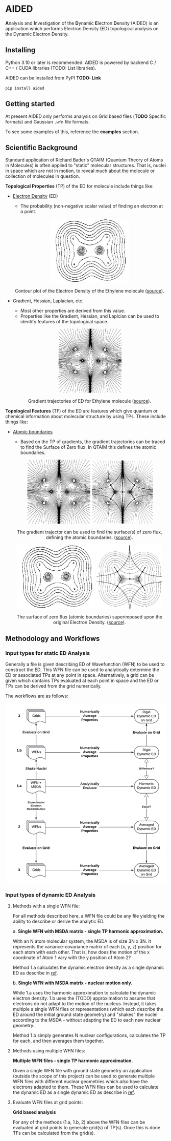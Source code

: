 # AIDED
**A**nalysis and **I**nvestigation of the **D**ynamic **E**lectron **D**ensity (AIDED) is an application which performs Electron Density (ED) topological analysis on the Dynamic Electron Density.

## Installing

Python 3.10 or later is recommended. AIDED is powered by backend C / C++ / CUDA libraries (TODO: List libraries).

AIDED can be installed from PyPI **TODO: Link**

`pip install aided`

## Getting started

At present AIDED only performs analysis on Grid based files (**TODO** Specific formats) and Gaussian `.wfn` file formats.

To see some examples of this, reference the **examples** section.

## Scientific Background

Standard application of Richard Bader's QTAIM (Quantum Theory of Atoms in Molecules) is often applied to "static" molecular structures. That is, nuclei in space which are not in motion, to reveal much about the molecule or collection of molecules in question.

**Topological Properties** (TP) of the ED for molecule include things like:

- [Electron Density](https://www.chemistry.mcmaster.ca/esam/Chapter_6/intro.html#Fig_6-2) (ED)
    - The probability (non-negative scalar value) of finding an electron at a point.

    <center>

    ![Electron density of Ethylene](./contrib/imgs/bader_ed.gif)

    Contour plot of the Electron Density of the Ethylene molecule ([source](https://www.chemistry.mcmaster.ca/aim/aim_1.html)).

    </center>

- Gradient, Hessian, Laplacian, etc.
    - Most other properties are derived from this value.
    - Properties like the Gradient, Hessian, and Laplcian can be used to identify features of the topological space.

    <center>

    ![Gradient traces of Ethylene](./contrib/imgs/bader_gradient.gif)

    Gradient trajectories of ED for Ethylene molecule ([source](https://www.chemistry.mcmaster.ca/aim/aim_1.html)).

    </center>

**Topological Features** (TF) of the ED are features which give quantum or chemical information about molecular structure by using TPs. These include things like:

- [Atomic boundaries](https://www.chemistry.mcmaster.ca/aim/aim_2.html)
    -  Based on the TP of gradients, the gradient trajectories can be traced to find the Surface of Zero flux. In QTAIM this defines the atomic boundaries.

    <center>

    ![Gradient traces of Ethylene](./contrib/imgs/bader_gradient.gif)
    ![SZF Gradient traces of Ethylene](./contrib/imgs/bader_szf_gradient.gif)

    The gradient trajector can be used to find the surface(s) of zero flux, defining the atomic boundaries. ([source](https://www.chemistry.mcmaster.ca/aim/aim_1.html)).

    ![Electron density of Ethylene](./contrib/imgs/bader_ed.gif)
    ![SZF electron density of Ethylene](./contrib/imgs/bader_szf_ed.gif)

    The surface of zero flux (atomic boundaries) superimposed upon the original Electron Density.  ([source](https://www.chemistry.mcmaster.ca/aim/aim_1.html)).


    </center>

## Methodology and Workflows

### Input types for static ED Analysis ###

Generally a file is given describing ED of Wavefunction (WFN) to be used to construct the ED. This WFN file can be used to analytically determine the ED or associated TPs at any point in space. Alternatively, a grid can be given which contains TPs evaluated at each point in space and the ED or TPs can be derived from the grid numerically.

The workflows are as follows:

![Workflows](./contrib/imgs/workflows/aided_workflows.png)

### Input types of dynamic ED Analysis ###

1. Methods with a single WFN file:

    For all methods described here, a WFN file could be any file yielding the ability to describe or derive the analytic ED.

   a. **Single WFN with MSDA matrix - single TP harmonic approximation.**

   With an N atom molecular system, the MSDA is of size 3N x 3N. It represents the variance-covariance matrix of each (x, y, z) position for each atom with each other. That is, how does the motion of the x coordinate of Atom 1 vary with the y position of Atom 2?

   Method 1.a calculates the dynamic electron density as a single dynamic ED as describe in [ref](TODO).

   b. **Single WFN with MSDA matrix - nuclear motion only.**

   While 1.a uses the harmonic approximation to calculate the dynamic electron density. 1.b uses the (TODO) approximation to assume that electrons do not adapt to the motion of the nucleus. Instead, it takes multiple a single WFN files or representations (which each describe the ED around the initial ground state geometry) and "shakes" the nuclei according to the MSDA - without adapting the ED to each new nuclear geometry.

   Method 1.b simply generates N nuclear configurations, calculates the TP for each, and then averages them together.

2. Methods using multiple WFN files:

    **Multiple WFN files - single TP harmonic approximation.**

    Given a single WFN file with ground state geometry an application (outside the scope of this project) can be used to generate multiple WFN files with different nuclear geometries which *also* have the electrons adapted to them. These WFN files can be used to calculate the dynamic ED as a single dynamic ED as describe in [ref](TODO).

3. Evaluate WFN files at grid points:

    **Grid based analysis**

    For any of the  methods (1.a, 1.b, 2) above the WFN files can be evaluated at grid points to generate grid(s) of TP(s). Once this is done TFs can be calculated from the grid(s).

